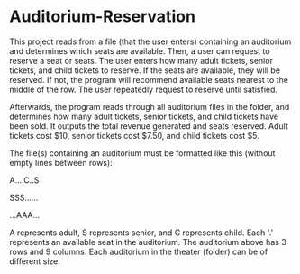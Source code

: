 # Auditorium-Reservation

This project reads from a file (that the user enters) containing an auditorium and determines which seats are available. Then, a user can 
request to reserve a seat or seats. The user enters how many adult tickets, senior tickets, and child tickets to reserve. If the seats are 
available, they will be reserved. If not, the program will recommend available seats nearest to the middle of the row. The user repeatedly
request to reserve until satisfied. 

Afterwards, the program reads through all auditorium files in the folder, and determines how many adult tickets, senior tickets, and child
tickets have been sold. It outputs the total revenue generated and seats reserved. Adult tickets cost $10, senior tickets cost $7.50, and 
child tickets cost $5.

The file(s) containing an auditorium must be formatted like this (without empty lines between rows):

A....C..S

SSS......

...AAA...

A represents adult, S represents senior, and C represents child. Each '.' represents an available seat in the auditorium. The auditorium 
above has 3 rows and 9 columns. Each auditorium in the theater (folder) can be of different size. 
